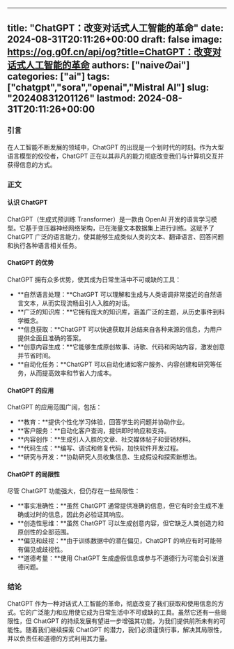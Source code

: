 
---
title: "ChatGPT：改变对话式人工智能的革命"
date: 2024-08-31T20:11:26+00:00
draft: false
image: https://og.g0f.cn/api/og?title=ChatGPT：改变对话式人工智能的革命
authors: ["naiveのai"]
categories: ["ai"]
tags: ["chatgpt","sora","openai","Mistral AI"]
slug: "20240831201126"
lastmod: 2024-08-31T20:11:26+00:00
---
### 引言
在人工智能不断发展的领域中，ChatGPT 的出现是一个划时代的时刻。作为大型语言模型的佼佼者，ChatGPT 正在以其非凡的能力彻底改变我们与计算机交互并获得信息的方式。

### 正文

#### 认识 ChatGPT
ChatGPT（生成式预训练 Transformer）是一款由 OpenAI 开发的语言学习模型。它基于变压器神经网络架构，已在海量文本数据集上进行训练。这赋予了 ChatGPT 广泛的语言能力，使其能够生成类似人类的文本、翻译语言、回答问题和执行各种语言相关任务。

#### ChatGPT 的优势
ChatGPT 拥有众多优势，使其成为日常生活中不可或缺的工具：

* **自然语言处理：**ChatGPT 可以理解和生成与人类语调非常接近的自然语言文本，从而实现流畅且引人入胜的对话。
* **广泛的知识库：**它拥有庞大的知识库，涵盖广泛的主题，从历史事件到科学概念。
* **信息获取：**ChatGPT 可以快速获取并总结来自各种来源的信息，为用户提供全面且准确的答案。
* **创意内容生成：**它能够生成原创故事、诗歌、代码和网站内容，激发创意并节省时间。
* **自动化任务：**ChatGPT 可以自动化诸如客户服务、内容创建和研究等任务，从而提高效率和节省人力成本。

#### ChatGPT 的应用
ChatGPT 的应用范围广阔，包括：

* **教育：**提供个性化学习体验，回答学生的问题并协助作业。
* **客户服务：**自动化客户查询，提供即时响应和支持。
* **内容创作：**生成引人入胜的文章、社交媒体帖子和营销材料。
* **代码生成：**编写、调试和修复代码，加快软件开发过程。
* **研究与开发：**协助研究人员收集信息、生成假设和探索新想法。

#### ChatGPT 的局限性
尽管 ChatGPT 功能强大，但仍存在一些局限性：

* **事实准确性：**虽然 ChatGPT 通常提供准确的信息，但它有时会生成不准确或过时的信息，因此务必验证其响应。
* **创造性思维：**虽然 ChatGPT 可以生成创意内容，但它缺乏人类创造力和原创性的全部范围。
* **偏见和歧视：**由于训练数据中的潜在偏见，ChatGPT 的响应有时可能带有偏见或歧视性。
* **道德考量：**使用 ChatGPT 生成虚假信息或参与不道德行为可能会引发道德问题。

### 结论
ChatGPT 作为一种对话式人工智能的革命，彻底改变了我们获取和使用信息的方式。它的广泛能力和应用使它成为日常生活中不可或缺的工具。虽然它还有一些局限性，但 ChatGPT 的持续发展有望进一步增强其功能，为我们提供前所未有的可能性。随着我们继续探索 ChatGPT 的潜力，我们必须谨慎行事，解决其局限性，并以负责任和道德的方式利用其力量。